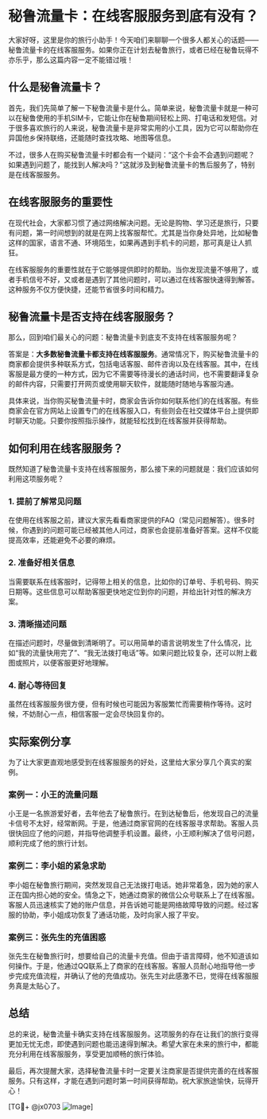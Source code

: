 # 秘鲁流量卡：在线客服服务到底有没有？

大家好呀，这里是你的旅行小助手！今天咱们来聊聊一个很多人都关心的话题——秘鲁流量卡的在线客服服务。如果你正在计划去秘鲁旅行，或者已经在秘鲁玩得不亦乐乎，那么这篇内容一定不能错过哦！

## 什么是秘鲁流量卡？

首先，我们先简单了解一下秘鲁流量卡是什么。简单来说，秘鲁流量卡就是一种可以在秘鲁使用的手机SIM卡，它能让你在秘鲁期间轻松上网、打电话和发短信。对于很多喜欢旅行的人来说，秘鲁流量卡是非常实用的小工具，因为它可以帮助你在异国他乡保持联络，还能随时查找攻略、地图等信息。

不过，很多人在购买秘鲁流量卡时都会有一个疑问：“这个卡会不会遇到问题呢？如果遇到问题了，能找到人解决吗？”这就涉及到秘鲁流量卡的售后服务了，特别是在线客服服务。

## 在线客服服务的重要性

在现代社会，大家都习惯了通过网络解决问题。无论是购物、学习还是旅行，只要有问题，第一时间想到的就是在网上找客服帮忙。尤其是当你身处异地，比如秘鲁这样的国家，语言不通、环境陌生，如果再遇到手机卡的问题，那可真是让人抓狂。

在线客服服务的重要性就在于它能够提供即时的帮助。当你发现流量不够用了，或者手机信号不好，又或者是遇到了其他问题时，可以通过在线客服快速得到解答。这种服务不仅方便快捷，还能节省很多时间和精力。

## 秘鲁流量卡是否支持在线客服服务？

那么，回到咱们最关心的问题：秘鲁流量卡到底支不支持在线客服服务呢？

答案是：**大多数秘鲁流量卡都支持在线客服服务**。通常情况下，购买秘鲁流量卡的商家都会提供多种联系方式，包括电话客服、邮件咨询以及在线客服。其中，在线客服是最方便的一种方式，因为它不需要等待漫长的通话时间，也不需要翻译复杂的邮件内容，只需要打开网页或使用聊天软件，就能随时随地与客服沟通。

具体来说，当你购买秘鲁流量卡时，商家会告诉你如何联系他们的在线客服。有些商家会在官方网站上设置专门的在线客服入口，有些则会在社交媒体平台上提供即时聊天功能。只要你按照指示操作，就能轻松找到在线客服并获得帮助。

## 如何利用在线客服服务？

既然知道了秘鲁流量卡支持在线客服服务，那么接下来的问题就是：我们应该如何利用这项服务呢？

### 1. 提前了解常见问题
在使用在线客服之前，建议大家先看看商家提供的FAQ（常见问题解答）。很多时候，你遇到的问题可能已经被其他人问过，商家也会提前准备好答案。这样不仅能提高效率，还能避免不必要的麻烦。

### 2. 准备好相关信息
当需要联系在线客服时，记得带上相关的信息，比如你的订单号、手机号码、购买日期等。这些信息可以帮助客服更快地定位到你的问题，并给出针对性的解决方案。

### 3. 清晰描述问题
在描述问题时，尽量做到清晰明了。可以用简单的语言说明发生了什么情况，比如“我的流量快用完了”、“我无法拨打电话”等。如果问题比较复杂，还可以附上截图或照片，以便客服更好地理解。

### 4. 耐心等待回复
虽然在线客服服务很方便，但有时候也可能因为客服繁忙而需要稍作等待。这时候，不妨耐心一点，相信客服一定会尽快回复你的。

## 实际案例分享

为了让大家更直观地感受到在线客服服务的好处，这里给大家分享几个真实的案例。

### 案例一：小王的流量问题
小王是一名旅游爱好者，去年他去了秘鲁旅行。在到达秘鲁后，他发现自己的流量卡信号不太好，经常断网。于是，他通过商家官网的在线客服寻求帮助。客服人员很快回应了他的问题，并指导他调整手机设置。最终，小王顺利解决了信号问题，顺利完成了他的旅行计划。

### 案例二：李小姐的紧急求助
李小姐在秘鲁旅行期间，突然发现自己无法拨打电话。她非常着急，因为她的家人正在国内担心她的安全。情急之下，她通过商家的微信公众号联系上了在线客服。客服人员迅速核实了她的账户信息，并告诉她可能是网络故障导致的问题。经过客服的协助，李小姐成功恢复了通话功能，及时向家人报了平安。

### 案例三：张先生的充值困惑
张先生在秘鲁旅行时，想要给自己的流量卡充值。但由于语言障碍，他不知道该如何操作。于是，他通过QQ联系上了商家的在线客服。客服人员耐心地指导他一步步完成充值流程，并确认了他的充值成功。张先生对此感激不已，觉得在线客服服务真是太贴心了。

## 总结

总的来说，秘鲁流量卡确实支持在线客服服务。这项服务的存在让我们的旅行变得更加无忧无虑，即使遇到问题也能迅速得到解决。希望大家在未来的旅行中，都能充分利用在线客服服务，享受更加顺畅的旅行体验。

最后，再次提醒大家，选择秘鲁流量卡时一定要关注商家是否提供完善的在线客服服务。只有这样，才能在遇到问题时第一时间获得帮助。祝大家旅途愉快，玩得开心！

[TG💪+ @jx0703 ![Image](https://github.com/user-attachments/assets/dbca1d08-cadb-493c-b0ec-ad6f7a83f270)]